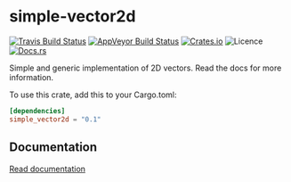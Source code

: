 # simple-vector2d
[![Travis Build Status](https://img.shields.io/travis/LFalch/simple-vector2d.svg?style=flat-square)](https://travis-ci.org/LFalch/simple-vector2d)
[![AppVeyor Build Status](https://ci.appveyor.com/api/projects/status/github/LFalch/simple-vector2d?branch=master&svg=true)](https://ci.appveyor.com/project/LFalch/simple-vector2d)
[![Crates.io](https://img.shields.io/crates/v/simple-vector2d.svg?style=flat-square)](https://crates.io/crates/simple-vector2d)
![Licence](https://img.shields.io/crates/l/simple-vector2d.svg?style=flat-square)
[![Docs.rs](https://docs.rs/simple-vector2d/badge.svg)](https://docs.rs/simple-vector2d)

Simple and generic implementation of 2D vectors.
Read the docs for more information.

To use this crate, add this to your Cargo.toml:
```toml
[dependencies]
simple_vector2d = "0.1"
```

## Documentation

[Read documentation](https://docs.rs/simple-vector2d/)
